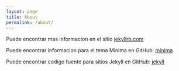 ```yaml
---
layout: page
title: About
permalink: /about/
---
```


Puede encontrar mas informacion en el sitio [jekyllrb.com](https://jekyllrb.com/)

Puede encontrar informacion para el tema Minima en GitHub: [minima](https://github.com/jekyll/minima)

Puede encontrar codigo fuente para sitios Jekyll en GitHub: [jekyll](https://github.com/jekyll/jekyll)



